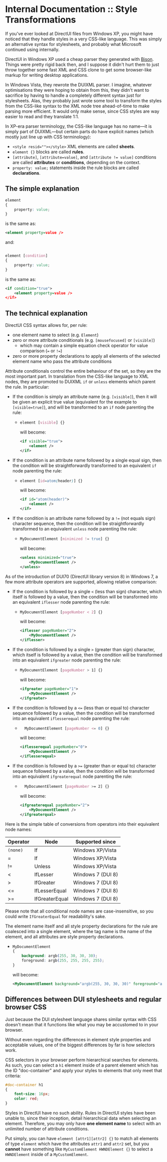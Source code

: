 # Internal Documentation :: Style Transformations

If you've ever looked at DirectUI files from Windows XP, you might have noticed that they handle styles in a very CSS-like language. This was simply an alternative syntax for stylesheets, and probably what Microsoft continued using internally.

DirectUI in Windows XP used a cheap parser they generated with [Bison](https://en.wikipedia.org/wiki/GNU_Bison). Things were pretty rigid back then, and I suppose it didn't hurt them to just throw together some fast XML and CSS clone to get some browser-like markup for writing desktop applications.

In Windows Vista, they rewrote the DUIXML parser. I imagine, whatever optimisations they were hoping to obtain from this, they didn't want to sacrifice by having to handle a completely different syntax just for stylesheets. Alas, they probably just wrote some tool to transform the styles from the CSS-like syntax to the XML node tree ahead-of-time to make parsing more efficient. It would only make sense, since CSS styles are way easier to read and they translate 1:1.

In XP-era parser terminology, the CSS-like language has no name—it is simply part of DUIXML—but certain parts do have explicit names (which mostly just line up with CSS terminology):
- `<style resid=""></style>` XML elements are called **sheets**.
- `element {}` blocks are called **rules**.
- `[attribute]`, `[attribute=value]`, and `[attribute != value]` conditions are called **attributes** or **conditions**, depending on the context.
- `property: value;` statements inside the rule blocks are called **declarations**.

## The simple explanation

```css
element
{
    property: value;
}
```

is the same as:

```xml
<element property=value />
```

and:

```css

element [condition]
{
    property: value;
}

```

is the same as:

```xml
<if condition="true">
    <element property=value />
</if>
```

## The technical explanation

DirectUI CSS syntax allows for, per rule:
- one element name to select (e.g. `Element`)
- zero or more attribute conditionals (e.g. `[mousefocused]` or `[visible]`)
    - which may contain a simple equation check operator for value comparison (`=` or `!=`)
- zero or more property declarations to apply all elements of the selected element name who pass the attribute conditions

Attribute conditionals control the entire behaviour of the set, so they are the most important part. In translation from the CSS-like language to XML nodes, they are promoted to DUIXML `if` or `unless` elements which parent the rule. In particular:
- If the condition is simply an attribute name (e.g. `[visible]`), then it will be given an explicit true value (equivalent for the example to `[visible=true]`), and will be transformed to an `if` node parenting the rule:
    - ```css
      element [visible] {}
      ```
      will become:
      ```xml
      <if visible="true">
          <element />
      </if>
      ```
- If the condition is an attribute name followed by a single equal sign, then the condition will be straightforwardly transformed to an equivalent `if` node parenting the rule:
    - ```css
      element [id=atom(header)] {}
      ```
      will become:
      ```xml
      <if id="atom(header)">
          <element />
      </if>
      ```
- If the condition is an attribute name followed by a `!=` (not equals sign) character sequence, then the condition will be straightforwardly transformed to an equivalent `unless` node parenting the rule:
    - ```css
      MyDocumentElement [minimized != true] {}
      ```
      will become:
      ```xml
      <unless minimized="true">
          <MyDocumentElement />
      </unless>
      ```
      
As of the introduction of DUI70 (DirectUI library version 8) in Windows 7, a few more attribute operators are supported, allowing relative comparison:
- If the condition is followed by a single `<` (less than sign) character, which itself is followed by a value, then the condition will be transformed into an equivalent `iflesser` node parenting the rule:
    - ```css
      MyDocumentElement [pageNumber < 2] {}
      ```
      will become:
      ```xml
      <iflesser pageNumber="2">
          <MyDocumentElement />
      </iflesser>
      ```
- If the condition is followed by a single `>` (greater than sign) character, which itself is followed by a value, then the condition will be transformed into an equivalent `ifgreater` node parenting the rule:
    - ```css
      MyDocumentElement [pageNumber > 1] {}
      ```
      will become:
      ```xml
      <ifgreater pageNumber="1">
          <MyDocumentElement />
      </ifgreater>
      ```
- If the condition is followed by a `<=` (less than or equal to) character sequence followed by a value, then the condition will be transformed into an equivalent `iflesserequal` node parenting the rule:
    - ```css
        MyDocumentElement [pageNumber <= 0] {}
        ```
        will become:
        ```xml
        <iflesserequal pageNumber="0">
            <MyDocumentElement />
        </iflesserequal>
        ```
- If the condition is followed by a `>=` (greater than or equal to) character sequence followed by a value, then the condition will be transformed into an equivalent `ifgreaterequal` node parenting the rule:
    - ```css
        MyDocumentElement [pageNumber >= 2] {}
        ```
        will become:
        ```xml
        <ifgreaterequal pageNumber="2">
            <MyDocumentElement />
        </ifgreaterqual>
        ```
        
Here is the simple table of conversions from operators into their equivalent node names:

| **Operator** | **Node**       | Supported since   |
|--------------|----------------|-------------------|
| `(none)`     | If             | Windows XP/Vista  |
| =            | If             | Windows XP/Vista  |
| !=           | Unless         | Windows XP/Vista  |
| <            | IfLesser       | Windows 7 (DUI 8) |
| >            | IfGreater      | Windows 7 (DUI 8) |
| <=           | IfLesserEqual  | Windows 7 (DUI 8) |
| >=           | IfGreaterEqual | Windows 7 (DUI 8) |

Please note that all conditional node names are case-insensitive, so you could write `IfGreaterEqual` for readability's sake.
      
The element name itself and all style property declarations for the rule are coalesced into a single element, where the tag name is the name of the element, and all attributes are style property declarations.
- ```css
  MyDocumentElement
  {
      background: argb(255, 30, 30, 30);
      foreground: argb(255, 255, 255, 255);
  }
  ```
  will become:
  ```xml
  <MyDocumentElement background="argb(255, 30, 30, 30)" foreground="argb(255, 255, 255, 255)" />
  ```
  

## Differences between DUI stylesheets and regular browser CSS

Just because the DUI stylesheet language shares similar syntax with CSS doesn't mean that it functions like what you may be accustomed to in your browser.

Without even regarding the differences in element style properties and acceptable values, one of the biggest differences by far is how selectors work.

CSS selectors in your browser perform hierarchical searches for elements. As such, you can select a `h1` element inside of a parent element which has the ID "doc-container" and apply your styles to elements that only meet that criteria:

```css
#doc-container h1
{
    font-size: 16px;
    color: red;
}
```

Styles in DirectUI have no such ability. Rules in DirectUI styles have been unable to, since their inception, detail hierarchical data when selecting an element. Therefore, you may only have **one element name** to select with an unlimited number of attribute conditions.

Put simply, you can have `element [attr1][attr2] {}` to match all elements of type `element` which have the attributes `attr1` and `attr2` set, but you **cannot** have something like `MyCustomElement HWNDElement {}` to select a `HWNDElement` inside of a `MyCustomElement`.